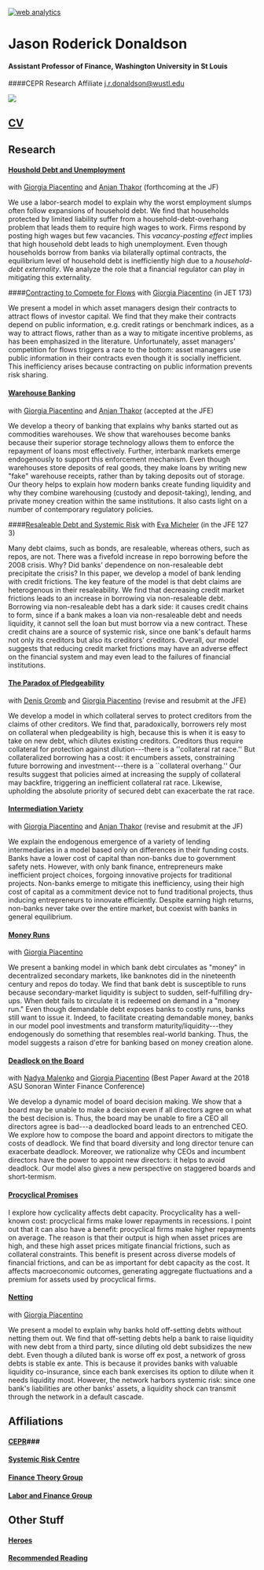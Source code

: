 

<!---
 Start of StatCounter Code for Default Guide 
 -->
 
<script type="text/javascript">
var sc_project=8924220; 
var sc_invisible=1; 
var sc_security="22994e8d"; 
var scJsHost = (("https:" == document.location.protocol) ?
"https://secure." : "http://www.");
document.write("<sc"+"ript type='text/javascript' src='" +
scJsHost+
"statcounter.com/counter/counter.js'></"+"script>");
</script>
<noscript><div class="statcounter"><a title="web analytics"
href="http://statcounter.com/" target="_blank"><img
class="statcounter"
src="//c.statcounter.com/8924220/0/22994e8d/1/" alt="web
analytics"></a></div></noscript>
<!-- End of StatCounter Code for Default Guide -->
# Jason Roderick Donaldson #
#### Assistant Professor of Finance, Washington University in St Louis
####CEPR Research Affiliate 
j.r.donaldson@wustl.edu

![][picture]

## [CV][cv] ##

## Research ##

<!----

your comment goes here
and here
and here
 --->

#### [Houshold Debt and Unemployment][HHD] 

with [Giorgia Piacentino][giorgia] and [Anjan Thakor][anjan] (forthcoming at the JF)

We use a labor-search model to explain why the worst employment slumps often follow expansions of household debt. We find that households protected by limited liability suffer from a household-debt-overhang problem that leads them to require high wages to work. Firms respond by posting high wages but few vacancies. This *vacancy-posting effect* implies that high household debt leads to high unemployment. Even though households borrow from banks via bilaterally optimal contracts, the equilibrium level of household debt is inefficiently high due to a *household-debt externality*. We analyze the role that a financial regulator can play in mitigating this externality.

<!----
NB: the working paper version focused on household risk-shifting, rather than debt overhang.  It is retitled [Household Risk-shifting in the Labor Market] [BL].
-->

####[Contracting to Compete for Flows][m] 
with [Giorgia Piacentino][giorgia]  (in JET 173)

We present a model in which asset managers design their contracts to attract flows of investor capital.  We find that they make their contracts depend on public information, e.g. credit ratings or benchmark indices, as a way  to attract flows, rather than as a way to mitigate incentive problems, as has been emphasized in the literature. Unfortunately, asset managers' competition for flows triggers a race to the bottom: asset managers use public information in their contracts even though it is socially inefficient.  This inefficiency arises because contracting on public information  prevents risk sharing.   



#### [Warehouse Banking][WB] 
with [Giorgia Piacentino][giorgia] and [Anjan Thakor][anjan] (accepted at the JFE)

We develop a theory of banking that explains why banks started out as commodities warehouses. We show that warehouses become banks because their superior storage technology allows them to enforce the repayment of loans most effectively. Further, interbank markets emerge endogenously to support this enforcement mechanism. Even though warehouses store deposits of real goods, they make loans by writing new "fake" warehouse receipts, rather than by taking deposits out of storage. Our theory helps to explain how modern banks create funding liquidity and why they combine warehousing (custody and deposit-taking), lending, and private money creation within the same institutions. It also casts light on a number of contemporary regulatory policies.



####[Resaleable Debt and Systemic Risk][n] 
with [Eva Micheler][eva] (in the JFE 127 3)


Many debt claims, such as bonds, are resaleable, whereas others, such as repos, are not. There was a fivefold increase in repo borrowing before the 2008 crisis. Why? Did banks' dependence on non-resaleable debt precipitate the crisis? In this paper, we develop a model of bank lending with credit frictions. The key feature of the model is that debt claims are heterogenous in their resaleability. We find that decreasing credit market frictions leads to an increase in borrowing via non-resaleable debt. Borrowing via non-resaleable debt has a dark side: it causes credit chains to form, since if a bank makes a loan via non-resaleable debt and needs liquidity, it cannot sell the loan but must borrow via a new contract. These credit chains are a source of systemic risk, since one bank's default harms not only its creditors but also its creditors' creditors. Overall, our model suggests that reducing credit market frictions may have an adverse effect on the financial system and may even lead to the failures of financial institutions.



#### [The Paradox of Pledgeability][Paradox] 
with  [Denis Gromb][denis]  and [Giorgia Piacentino][giorgia] (revise and resubmit at the JFE)

We develop a model in which collateral serves to protect creditors from the claims of other creditors. We find that, paradoxically, borrowers rely most on collateral when pledgeability is high, because this is when it is easy to take on new debt, which dilutes existing creditors. Creditors thus require collateral for protection against dilution---there is a ''collateral rat race.'' But collateralized borrowing has a cost: it encumbers assets, constraining future borrowing and investment---there is a ``collateral overhang.'' Our results suggest that policies aimed at increasing the supply of collateral may backfire, triggering an inefficient collateral rat race. Likewise, upholding the absolute priority of secured debt can exacerbate the rat race.


#### [Intermediation Variety][IV] 
with [Giorgia Piacentino][giorgia] and [Anjan Thakor][anjan] (revise and resubmit at the JF)

We explain the endogenous emergence of a variety of lending intermediaries in a model based only on differences in their funding costs. Banks have a lower cost of capital than non-banks due to government safety nets. However, with only bank finance, entrepreneurs make inefficient project choices, forgoing innovative projects for traditional projects. Non-banks emerge to mitigate this inefficiency, using their high cost of capital as a commitment device not to fund traditional projects, thus inducing entrepreneurs to innovate efficiently. Despite earning high returns, non-banks never take over the entire market, but coexist with banks in general equilibrium.


#### [Money Runs][MR] 

with [Giorgia Piacentino][giorgia]  

We present a banking model in which bank debt circulates as "money" in decentralized secondary markets, like banknotes did in the nineteenth century and repos do today. We find that bank debt is susceptible to runs because secondary-market liquidity is subject to sudden, self-fulfilling dry-ups. When debt fails to circulate it is redeemed on demand in a "money run." Even though demandable debt exposes banks to costly runs, banks still want to issue it. Indeed, to facilitate creating demandable money, banks in our model pool investments and transform maturity/liquidity---they endogenously do something that resembles real-world banking. Thus, the model suggests a raison d'etre for banking based on money creation alone.




#### [Deadlock on the Board][DL] 

with [Nadya Malenko][nadya] and [Giorgia Piacentino][giorgia]  (Best Paper Award at the 2018 ASU Sonoran Winter Finance Conference)


We develop a dynamic model of board decision making. We show that a board may be unable to make a decision even if all directors agree on what the best decision is. Thus, the board may be unable to fire a CEO all directors agree is bad---a deadlocked board leads to an entrenched CEO. We explore how to compose the board and appoint directors to mitigate the costs of deadlock. We find that board diversity and long director tenure can exacerbate deadlock. Moreover, we rationalize why CEOs and incumbent directors have the power to appoint new directors: it helps to avoid deadlock. Our model also gives a new perspective on staggered boards and short-termism.


#### [Procyclical Promises][PP] 


I explore how cyclicality affects debt capacity. Procyclicality has a well-known cost: procyclical firms make lower repayments in recessions. I point out that it can also have a benefit: procyclical firms make higher repayments on average. The reason is that their output is high when asset prices are high, and these high asset prices mitigate financial frictions, such as collateral constraints. This benefit is present across diverse models of financial frictions, and can be as important for debt capacity as the cost. It affects macroeconomic outcomes, generating aggregate fluctuations and a premium for assets used by procyclical firms.




#### [Netting][N] 

with [Giorgia Piacentino][giorgia]  

We present a model to explain why banks hold off-setting debts without netting them out. We find that off-setting debts help a bank to raise liquidity with new debt from a third party, since diluting old debt subsidizes the new debt. Even though a diluted bank is worse off ex post, a network of gross debts is stable ex ante. This is because it provides banks with valuable liquidity co-insurance, since each bank exercises its option to dilute when it needs liquidity most. However, the network harbors systemic risk: since one bank's liabilities are other banks' assets, a liquidity shock can transmit through the network in a default cascade.










## Affiliations ##

#### [CEPR][cepr]###

#### [Systemic Risk Centre][src] ###

#### [Finance Theory Group][ftg]

#### [Labor and Finance Group][lfg]



## Other Stuff ##
#### [Heroes][h] ###

#### [Recommended Reading][rr]








[picture]: img/jrd-picture.jpg


<!---
PAPERS
-->



[DL]:http://jrdonaldson.com/Papers/Donaldson-Malenko-Piacentino-Deadlock.pdf

[N]:http://jrdonaldson.com/Papers/Donaldson-Piacentino-Netting.pdf

[MR]:http://jrdonaldson.com/Papers/Donaldson-Piacentino-Money_Runs.pdf


[WB]:http://jrdonaldson.com/Papers/Donaldson-Piacentino-Thakor-Warehouse_Banking.pdf

[BL]:http://jrdonaldson.com/Papers/Donaldson-Piacentino-Thakor-Banking_and_Labor.pdf

[HHD]:http://jrdonaldson.com/Papers/Donaldson-Piacentino-Thakor-Household_Debt.pdf

[Paradox]: http://jrdonaldson.com/Papers/Donaldson-Gromb-Piacentino-Paradox.pdf

[pp]: http://jrdonaldson.com/Papers/Donaldson-Procyclical_Promises.pdf

[IV]: http://jrdonaldson.com/Papers/Donaldson-Piacentino-Thakor-Intermediation_Variety.pdf

[n]:http://jrdonaldson.com/Papers/Donaldson-Micheler-Resaleable_Debt.pdf

[m]: http://jrdonaldson.com/Papers/Donaldson-Piacentino-Contracting_for_Flows.pdf


<!---
PEOPLE
-->

[giorgia]: http://giorgiapiacentino.com/
[anjan]: http://apps.olin.wustl.edu/faculty/Thakor/index.htm
[eva]: http://www.lse.ac.uk/collections/law/staff/eva-micheler.htm
[JP]: http://www2.lse.ac.uk/finance/people/profiles/jean-PierreZigrand.aspx
[denis]: http://denis.gromb.pagesperso-orange.fr
[nadya]: https://www2.bc.edu/nadya-malenko/
<!---
AFFILIATIONS 
-->

[cepr]: http://cepr.org
[src]: http://www.systemicrisk.ac.uk
[ftg]: http://www.financetheory.org
[lfg]: https://sites.google.com/site/laborandfinancegroup/


<!---
OTHER STUFF 
-->

[h]: http://jrdonaldson.com/stuff/Heroes/Heroes.html
[rr]: http://jrdonaldson.com/Recommended/A_Short_Path_to_the_Shortest_Path.pdf

<!---
OLD STUFF
-->

[ppii]: http://jrdonaldson.com/Papers/Donaldson-Procyclical_Promises_Instigate_Instability.pdf
[fs]: http://jrdonaldson.com/stuff/FirmSize.pdf
[ppsi]: Donaldson-Collateral_Cyclicality_and_Specific_Investment.pdf
[cv]: http://jrdonaldson.com/stuff/DonaldsonCV.pdf
[or]: http://jrdonaldson.com/stuff/Overrating.pdf
<!--- http://jrdonaldson.com/stuff/Mandates.pdf -->
[rg]: http://jrdonaldson.com/reading_group/reading_group.html




